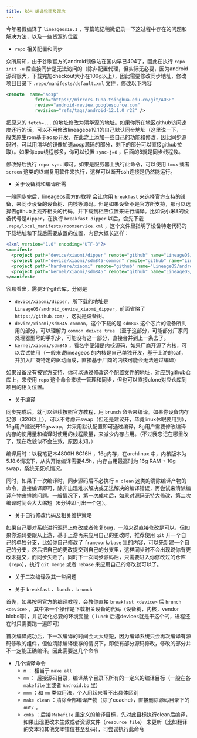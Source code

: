 ```yaml
---
title: ROM 编译指南及踩坑
---
```

今年暑假编译了 `lineageos19.1` ，写篇笔记稍微记录一下这过程中存在的问题和解决方法，以及一些资源的位置

- `repo` 相关配置和同步

众所周知，由于谷歌官方的android镜像站在国内早已404了，因此在执行 `repo init -u`  后直接同步是无法访问的（除非配置代理，但实际无必要，因为android源码很大，下载完加checkout大小在100g以上），因此需要修改同步地址，修改项目目录下 `.repo/manifests/default.xml` 文件，修改以下内容

```xml
<remote  name="aosp"
           fetch="https://mirrors.tuna.tsinghua.edu.cn/git/AOSP"
           review="android-review.googlesource.com"
           revision="refs/tags/android-12.1.0_r22" />
```

把原来的 `fetch=...` 的地址修改为清华源的地址。如果你所在地区github访问速度还行的话，可以不用修改lineageos19.1的自己默认同步地址（这里说一下，一般类原生rom基于aosp开发，在此之上添加一些自己的功能和修改，因此同步源码时，可以用清华的镜像加速aosp源码的部分，剩下的部分可以直接github拉取）。如果你cpu线程够多，你可以设置
`sync-j=8` ，后面的8就是同步线程数。

修改好后执行 `repo sync` 即可。如果是服务器上执行此命令，可以使用 `tmox` 或者 `screen` 这类的终端复用软件来执行，这样可以断开ssh连接是仍然能运行。

- 关于设备树和编译所需

一般同步完后，[lineageos官方的教程](https://wiki.lineageos.org/devices/dipper/build#prepare-the-device-specific-code) 会让你用 `breakfast` 来选择官方支持的设备，来同步设备的设备树、内核等源码。但是如果设备不是官方所支持，那可以选择去github上找齐相关的代码，并下载到相应位置来进行编译。比如说小米8的设备代号是`dipper`，在执行 `breakfast dipper` 以后，会先下载 `.repo/local_manifests/roomservice.xml` ，这个文件里指明了设备特定代码的下载地址和下载后需要放置的位置，内容大概长这样：

```xml
<?xml version="1.0" encoding="UTF-8"?>
<manifest>
  <project path="device/xiaomi/dipper" remote="github" name="LineageOS/android_device_xiaomi_dipper" />
  <project path="device/xiaomi/sdm845-common" remote="github" name="LineageOS/android_device_xiaomi_sdm845-common" />
  <project path="hardware/xiaomi" remote="github" name="LineageOS/android_hardware_xiaomi" />
  <project path="kernel/xiaomi/sdm845" remote="github" name="LineageOS/android_kernel_xiaomi_sdm845" />
</manifest>
```

容易看出，需要3个git仓库，分别是
- `device/xiaomi/dipper`，所下载的地址是`LineageOS/android_device_xiaomi_dipper`，前面省略了 `https://github.com/` ，这就是设备树。
- `device/xiaomi/sdm845-common`，这个下载的是 `sdm845` 这个芯片的设备所共用的部分，可以理解为 `common deivce tree` （至于这部分，可能部分厂家同处理器型号的手机少，可能没有这一部分，直接合并到上一条去了。
-  `kernel/xiaomi/sdm845` ，看名字便知是内核源码，如果厂商开源了内核，可以尝试使用（一般来说lineageos 的内核是自己单独开发，基于上游的caf，并加入厂商特定的驱动而成，直接基于厂商的内核可能会无法通过编译）

如果设备没有被官方支持，你可以通过修改这个配置文件的地址，对应到github仓库上，来使用 `repo` 这个命令来统一管理和同步，但也可以直接clone对应仓库到项目的相关位置。

- 关于编译

同步完成后，就可以继续按照官方教程，用 `brunch` 命令来编译。如果你设备内存足够（32G以上），可以不考虑开swap（但还是建议开，毕竟linux休眠要用到），16g用户建议开16gswap，并采用默认配置即可通过编译，8g用户需要修改编译内存的使用量和编译时使用的线程数量，来减少内存占用。（不过我忘记在哪里改了，现在改貌似不会生效，原因未知。）

编译用时：以我笔记本4800H 8C16H ，16g内存，在archlinux 中，内核版本为5.18.6情况下，从头开始编译需要4.5h，内存占用最高时为 16g RAM + 10g swap，系统无死机情况。

同时，如果下一次编译时，同步源码后不必执行 `m clean` 这类的清除编译产物的命令，直接编译即可，除非出现难以解决或无法解决的编译错误，再尝试来清除编译产物来排除问题。一般情况下，第一次成功后，如果对源码无特大修改，第二次编译时间会大大缩短（6分钟即可出一个包）。

- 关于自行修改代码及相关维护策略

如果自己要对系统进行源码上修改或者修复bug，一般来说直接修改是可以，但如果你源码要跟从上游，基于上游再来应用自己的更改时，推荐使用 `git` 开一个自己的单独分支，比如你自己修改了 `framework/base` 里的内容，可以先新建一个自己的分支，然后把自己的更改提交到自己的分支里，这样同步时不会出现说你有更改未提交，而同步失败了。同时下一次同步源码后，只需要进入你修改过的仓库（`repo`），执行 `git merge` 或者 `rebase` 来应用自己的修改就可以了。

- 关于二次编译及其一些问题

- 关于 `breakfast` 、`lunch` 、`brunch`

首先，如果按照官方的编译教程，会教你直接 `breakfast <device>` 后 `brunch <device>` ，其中第一个操作是下载相关设备的代码（设备树，内核，vendor blobs等），并初始化必要的环境变量（ `lunch` 后选devices就是干这个的，进程还在时只需要跑一遍即可）

首次编译成功后，下一次编译的时间会大大缩短，因为编译系统只会再次编译有源码修改的组件，但位清除编译缓存的情况下，即使有部分源码修改，修改的部分并不一定能正确编译。因此需要这几个命令

- 几个编译命令
    - `m` ： 相当于 `make all`
    - `mm` ： 后接源码目录，编译某个目录下所有的一定义的编译目标（一般在各 `makefile` 里或者 `Android.bp` 里）
    - `mmm` ：和 `mm` 类似用法，个人用起来看不出具体区别
    - `make clean` ：清除全部编译产物（除了ccache），直接删除源码目录下的 `out/` 。
    - `cmka` ：后接 `Makefile` 里定义的编译目标，先对此目标执行clean后编译，如果出现更改未生效或者资源文件（`resource file`） 未更新（比如翻译的文本和其他文本错位甚至乱码），可尝试执行此命令

